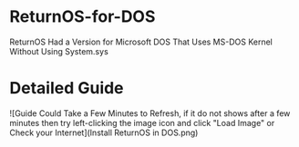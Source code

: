 # ReturnOS-for-DOS
ReturnOS Had a Version for Microsoft DOS That Uses MS-DOS Kernel Without Using System.sys

# Detailed Guide 
![Guide Could Take a Few Minutes to Refresh, if it do not shows after a few minutes then try left-clicking the image icon and click "Load Image" or Check your Internet](Install ReturnOS in DOS.png)
